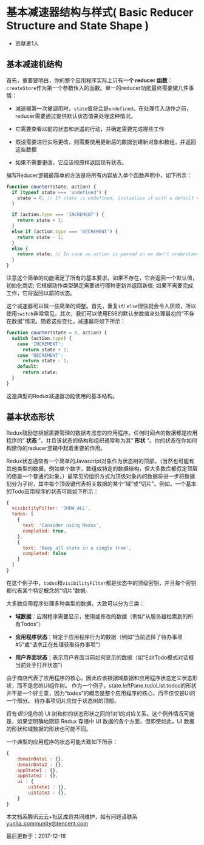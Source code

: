 # 基本减速器结构与样式( Basic Reducer Structure and State Shape )

- 贡献者1人

  

## 基本减速机结构

首先，重要要明白，你的整个应用程序实际上只有**一个 reducer 函数**：`createStore`作为第一个参数传入的函数。单一的reducer功能最终需要做几件事情：

- 减速器第一次被调用时，`state`值将会是`undefined`。在处理传入动作之前，reducer需要通过提供默认状态值来处理这种情况。

- 它需要查看以前的状态和派遣的行动，并确定需要完成哪些工作

- 假设需要进行实际更改，则需要使用更新后的数据创建新对象和数组，并返回这些数据

- 如果不需要更改，它应该按原样返回现有状态。

编写Reducer逻辑最简单的方法是将所有内容放入单个函数声明中，如下所示：

```javascript
function counter(state, action) {
  if (typeof state === 'undefined') {
    state = 0; // If state is undefined, initialize it with a default value
  }

  if (action.type === 'INCREMENT') {
    return state + 1;
  } 
  else if (action.type === 'DECREMENT') {
    return state - 1;
  } 
  else {
    return state; // In case an action is passed in we don't understand
  }
}
```

注意这个简单的功能满足了所有的基本要求。如果不存在，它会返回一个默认值，初始化商店; 它根据动作类型确定需要进行哪种更新并返回新值; 如果不需要完成工作，它将返回以前的状态。

这个减速器可以做一些简单的调整。首先，重复`if`/ `else`很快就会令人厌烦，所以使用`switch`非常常见。其次，我们可以使用ES6的默认参数值来处理最初的“不存在数据”情况。随着这些变化，减速器将如下所示：

```javascript
function counter(state = 0, action) {
  switch (action.type) {
    case 'INCREMENT':
      return state + 1;
    case 'DECREMENT':
      return state - 1;
    default:
      return state;
  }
}
```

这是典型的Redux减速器功能使用的基本结构。

## 基本状态形状

Redux鼓励您根据需要管理的数据考虑您的应用程序。任何时间点的数据都是应用程序的“ **状态** ”，并且该状态的结构和组织通常称为其“ **形状** ”。你的状态在你如何构建你的reducer逻辑中起着重要的作用。

Redux状态通常有一个简单的Javascript对象作为状态树的顶部。（当然也可能有其他类型的数据，例如单个数字，数组或特定的数据结构，但大多数库都假定顶层的值是一个普通的对象。）最常见的组织方式为顶级对象内的数据将进一步将数据划分为子树，其中每个顶级键代表相关数据的某个“域”或“切片”。例如，一个基本的Todo应用程序的状态可能如下所示：

```javascript
{
  visibilityFilter: 'SHOW_ALL',
  todos: [
    {
      text: 'Consider using Redux',
      completed: true,
    },
    {
      text: 'Keep all state in a single tree',
      completed: false
    }
  ]
}
```

在这个例子中，`todos`和`visibilityFilter`都是状态中的顶级密钥，并且每个密钥都代表某个特定概念的“切片”数据。

大多数应用程序处理多种类型的数据，大致可以分为三类：

- **域数据**：应用程序需要显示，使用或修改的数据（例如“从服务器检索到的所有Todos”）

- **应用程序状态**：特定于应用程序行为的数据（例如“当前选择了待办事项#5”或“请求正在处理获取待办事项”）

- **用户界面状态**：表示用户界面当前如何显示的数据（如“EditTodo模式对话框当前处于打开状态”）

由于商店代表了应用程序的核心，因此应该根据域数据和应用程序状态定义状态形状，而不是您的UI组件树。 作为一个例子，state.leftPane.todoList.todos的形状并不是一个好主意，因为“todos”的概念是整个应用程序的核心，而不仅仅是UI的一个部分。 待办事项切片应位于状态树的顶部。

将有*很少*是你的 UI 树和你的状态形状之间的1对1的对应关系。这个例外情况可能是，如果您明确地跟踪 Redux 存储中 UI 数据的各个方面，但即使如此，UI 数据的形状和域数据的形状也可能不同。

一个典型的应用程序的状态可能大致如下所示：

```javascript
{
    domainData1 : {},
    domainData2 : {},
    appState1 : {},
    appState2 : {},
    ui : {
        uiState1 : {},
        uiState2 : {},
    }
}
```

本文档系腾讯云云+社区成员共同维护，如有问题请联系 yunjia_community@tencent.com

最后更新于：2017-12-18